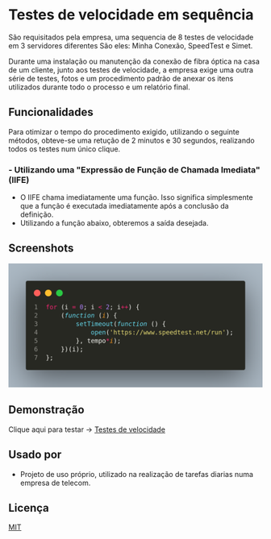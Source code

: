 
# Testes de velocidade em sequência

São requisitados pela empresa, uma sequencia de 8 testes de velocidade em 3
servidores diferentes
São eles: Minha Conexão, SpeedTest e Simet.

Durante uma instalação ou manutenção da conexão de fibra óptica na casa de um
cliente, junto aos testes de velocidade, a empresa exige uma outra série de
testes, fotos e um procedimento padrão de anexar os itens utilizados durante todo
o processo e um relatório final.

## Funcionalidades

Para otimizar o tempo do procedimento exigido, utilizando o seguinte métodos, 
obteve-se uma retução de 2 minutos e 30 segundos, realizando todos os testes num único clique.

### - Utilizando uma "Expressão de Função de Chamada Imediata" (IIFE)

- O IIFE chama imediatamente uma função. Isso significa simplesmente que a função é executada imediatamente após a conclusão da definição.
- Utilizando a função abaixo, obteremos a saída desejada.

## Screenshots

![Project](https://raw.githubusercontent.com/devleonardo/images/master/imgs/code.png)

## Demonstração

Clique aqui para testar → [Testes de velocidade](https://devleonardo.github.io/projetos/teste-de-velocidade/)

## Usado por

- Projeto de uso próprio, utilizado na realização de tarefas diarias numa empresa de telecom.

## Licença

[MIT](https://choosealicense.com/licenses/mit/)